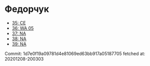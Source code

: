 # Федорчук
- [35: CE](35.md)
- [36: WA 05](36.md)
- [37: NA](37.md)
- [38: NA](38.md)
- [39: NA](39.md)

Commit: 1d7e0f19a09781d4e81069ed63bb917a05187705
 fetched at: 20201208-200303

